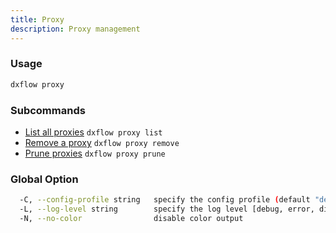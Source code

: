 ```yaml
---
title: Proxy 
description: Proxy management
---
```


### Usage

```bash
dxflow proxy
```

### Subcommands

- [List all proxies](/docs/cli/proxy/list) `dxflow proxy list`
- [Remove a proxy](/docs/cli/proxy/remove) `dxflow proxy remove`
- [Prune proxies](/docs/cli/proxy/prune) `dxflow proxy prune`

### Global Option

```bash
  -C, --config-profile string   specify the config profile (default "default")
  -L, --log-level string        specify the log level [debug, error, disabled] (default "disabled")
  -N, --no-color                disable color output
```

